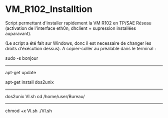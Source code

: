 # VM_R102_Installtion
Script permettant d'installer rapidement la VM R102 en TP/SAE Réseau (activation de l'interface eth0n, dhclient + supression installées auparavant). 

(Le script a été fait sur Windows, donc il est necessaire de changer les droits d'éxécution dessus). A copier-coller au préalable dans le terminal :  

sudo -s 
bonjour

----------------------------------------------

apt-get update

apt-get install dos2unix

----------------------------------------------

dos2unix VI.sh
cd /home/user/Bureau/

----------------------------------------------

chmod +x VI.sh 
./VI.sh

